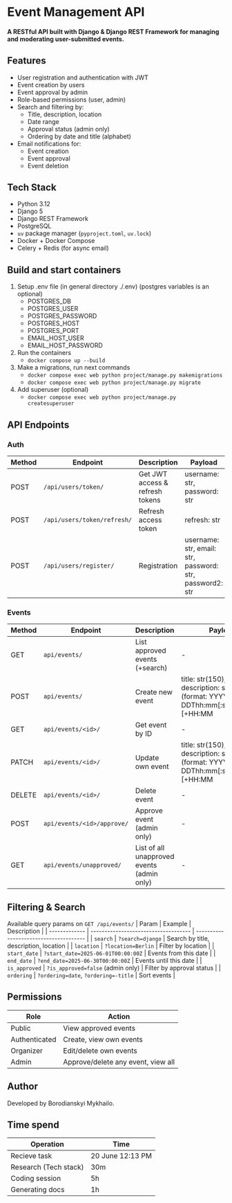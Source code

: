 # Event Management API

#### A RESTful API built with Django & Django REST Framework for managing and moderating user-submitted events.

## Features
- User registration and authentication with JWT
- Event creation by users
- Event approval by admin
- Role-based permissions (user, admin)
- Search and filtering by:
  - Title, description, location
  - Date range
  - Approval status (admin only)
  - Ordering by date and title (alphabet)
- Email notifications for:
  - Event creation
  - Event approval
  - Event deletion

## Tech Stack
- Python 3.12
- Django 5
- Django REST Framework
- PostgreSQL
- `uv` package manager (`pyproject.toml`, `uv.lock`)
- Docker + Docker Compose
- Celery + Redis (for async email)

## Build and start containers
1. Setup .env file (in general directory ./.env) (postgres variables is an optional)
    - POSTGRES_DB
    - POSTGRES_USER
    - POSTGRES_PASSWORD
    - POSTGRES_HOST
    - POSTGRES_PORT
    - EMAIL_HOST_USER
    - EMAIL_HOST_PASSWORD
2. Run the containers
    - `docker compose up --build`
3. Make a migrations, run next commands
    - `docker compose exec web python project/manage.py makemigrations`
    - `docker compose exec web python project/manage.py migrate`
4. Add superuser (optional)
    - `docker compose exec web python project/manage.py createsuperuser`

## API Endpoints
### Auth
| Method | Endpoint                    | Description                     | Payload |
| ------ | --------------------------- | ------------------------------- | ------- |
| POST   | `/api/users/token/`         | Get JWT access & refresh tokens | username: str, password: str |
| POST   | `/api/users/token/refresh/` | Refresh access token            | refresh: str |
| POST   | `/api/users/register/`      | Registration                    | username: str, email: str, password: str, password2: str |

### Events
| Method | Endpoint                   | Description                    | Payload |
| ------ | -------------------------- | ------------------------------ | ------- |
| GET    | `api/events/`              | List approved events (+search) | - |
| POST   | `api/events/`              | Create new event               | title: str(150), description: str, date: str (format: YYYY-MM-DDThh:mm[:ss[.uuuuuu]][+HH:MM|-HH:MM|Z]), location: str(150) |
| GET    | `api/events/<id>/`         | Get event by ID                | - |
| PATCH  | `api/events/<id>/`         | Update own event               | title: str(150), description: str, date: str (format: YYYY-MM-DDThh:mm[:ss[.uuuuuu]][+HH:MM|-HH:MM|Z]), location: str(150) |
| DELETE | `api/events/<id>/`         | Delete event                   | - |
| POST   | `api/events/<id>/approve/` | Approve event (admin only)     | - |
| GET    | `api/events/unapproved/`   | List of all unapproved events (admin only) | - |

## Filtering & Search
Available query params on `GET /api/events/`
| Param         | Example                              | Description                            |
| ------------- | ------------------------------------ | -------------------------------------- |
| `search`      | `?search=django`                     | Search by title, description, location |
| `location`    | `?location=Berlin`                   | Filter by location                     |
| `start_date`  | `?start_date=2025-06-01T00:00:00Z`   | Events from this date                  |
| `end_date`    | `?end_date=2025-06-30T00:00:00Z`     | Events until this date                 |
| `is_approved` | `?is_approved=false` (admin only)    | Filter by approval status              |
| `ordering`    | `?ordering=date`, `?ordering=-title` | Sort events                            |

## Permissions
| Role          | Action                             |
| ------------- | ---------------------------------- |
| Public        | View approved events               |
| Authenticated | Create, view own events            |
| Organizer     | Edit/delete own events             |
| Admin         | Approve/delete any event, view all |

## Author
Developed by Borodianskyi Mykhailo.

## Time spend
| Operation             | Time             |
| --------------------- | ---------------- |
| Recieve task          | 20 June 12:13 PM |
| Research (Tech stack) | 30m              |
| Coding session        | 5h               |
| Generating docs       | 1h               |
